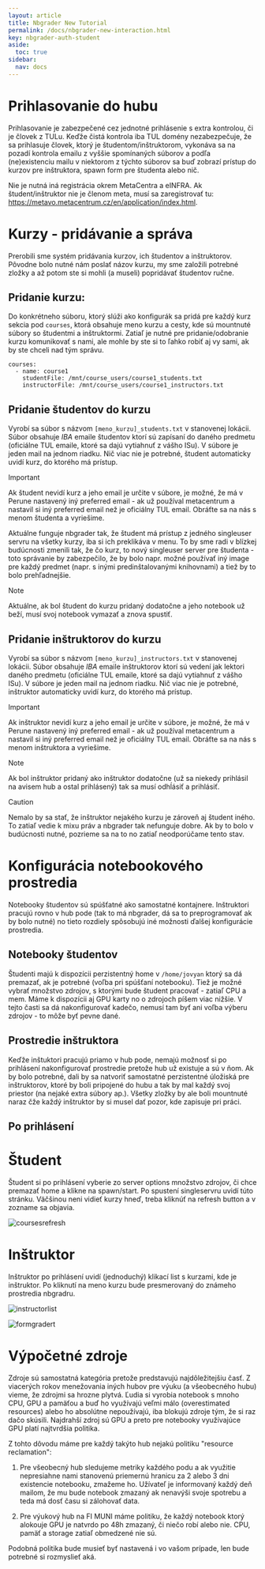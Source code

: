 ```yaml
---
layout: article
title: Nbgrader New Tutorial
permalink: /docs/nbgrader-new-interaction.html
key: nbgrader-auth-student
aside:
  toc: true
sidebar:
  nav: docs
---
```


# Prihlasovanie do hubu

Prihlasovanie je zabezpečené cez jednotné prihlásenie s extra kontrolou, či je človek z TULu. Keďže čistá kontrola iba TUL domény nezabezpečuje, že sa prihlasuje človek, ktorý je študentom/inštruktorom, vykonáva sa na pozadí kontrola emailu z vyššie spomínaných súborov a podľa (ne)existenciu mailu v niektorom z týchto súborov sa buď zobrazí prístup do kurzov pre inštruktora, spawn form pre študenta alebo nič.

Nie je nutná iná registrácia okrem MetaCentra a eINFRA. Ak študent/inštruktor nie je členom meta, musí sa zaregistrovať tu: https://metavo.metacentrum.cz/en/application/index.html. 

# Kurzy - pridávanie a správa

Prerobili sme systém pridávania kurzov, ich študentov a inštruktorov. Pôvodne bolo nutné nám poslať názov kurzu, my sme založili potrebné zložky a až potom ste si mohli (a museli) popridávať študentov ručne. 
## Pridanie kurzu:

Do konkrétneho súboru, ktorý slúži ako konfigurák sa pridá pre každý kurz sekcia pod `courses`, ktorá obsahuje meno kurzu a cesty, kde sú mountnuté súbory so študentmi a inštruktormi. Zatiaľ je nutné pre pridanie/odobranie kurzu komunikovať s nami, ale mohle by ste si to ľahko robiť aj vy sami, ak by ste chceli nad tým správu. 

```
courses:
  - name: course1
    studentFile: /mnt/course_users/course1_students.txt
    instructorFile: /mnt/course_users/course1_instructors.txt

```

## Pridanie študentov do kurzu

Vyrobí sa súbor s názvom `[meno_kurzu]_students.txt` v stanovenej lokácii. Súbor obsahuje *IBA* emaile študentov ktorí sú zapísaní do daného predmetu (oficiálne TUL emaile, ktoré sa dajú vytiahnuť z vášho ISu). V súbore je jeden mail na jednom riadku. Nič viac nie je potrebné, študent automaticky uvidí kurz, do ktorého má prístup. 

> [!IMPORTANT]
> Ak študent nevidí kurz a jeho email je určite v súbore, je možné, že má v Perune nastavený iný preferred email - ak už používal metacentrum a nastavil si iný preferred email než je oficiálny TUL email. Obráťte sa na nás s menom študenta a vyriešime. 


Aktuálne funguje nbgrader tak, že študent má prístup z jedného singleuser servru na všetky kurzy, iba si ich preklikáva v menu. To by sme radi v blízkej budúcnosti zmenili tak, že čo kurz, to nový singleuser server pre študenta - toto správanie by zabezpečilo, že by bolo napr. možné používať iný image pre každý predmet (napr. s inými predinštalovanými knihovnami) a tiež by to bolo prehľadnejšie. 

> [!NOTE]
> Aktuálne, ak bol študent do kurzu pridaný dodatočne a jeho notebook už beží, musí svoj notebook vymazať a znova spustiť.



## Pridanie inštruktorov do kurzu

Vyrobí sa súbor s názvom `[meno_kurzu]_instructors.txt` v stanovenej lokácii. Súbor obsahuje *IBA* emaile inštruktorov ktorí sú vedení jak lektori daného predmetu (oficiálne TUL emaile, ktoré sa dajú vytiahnuť z vášho ISu). V súbore je jeden mail na jednom riadku. Nič viac nie je potrebné, inštruktor automaticky uvidí kurz, do ktorého má prístup. 

> [!IMPORTANT]
> Ak inštruktor nevidí kurz a jeho email je určite v súbore, je možné, že má v Perune nastavený iný preferred email - ak už používal metacentrum a nastavil si iný preferred email než je oficiálny TUL email. Obráťte sa na nás s menom inštruktora a vyriešime. 

> [!NOTE]
> Ak bol inštruktor pridaný ako inštruktor dodatočne (už sa niekedy prihlásil na avisem hub a ostal prihlásený) tak sa musí odhĺásiť a prihlásiť.

> [!CAUTION]
> Nemalo by sa stať, že inštruktor nejakého kurzu je zároveň aj študent iného. To zatiaľ vedie k mixu práv a nbgrader tak nefunguje dobre. Ak by to bolo v budúcnosti nutné, pozrieme sa na to no zatiaľ neodporúčame tento stav.


# Konfigurácia notebookového prostredia

Notebooky študentov sú spúšťatné ako samostatné kontajnere. Inštruktori pracujú rovno v hub pode (tak to má nbgrader, dá sa to preprogramovať ak by bolo nutné) no tieto rozdiely spôsobujú iné možnosti ďalšej konfigurácie prostredia.

## Notebooky študentov

Študenti majú k dispozícii perzistentný home v `/home/jovyan` ktorý sa dá premazať, ak je potrebné (voľba pri spúšťaní notebooku). Tiež je možné vybrať množstvo zdrojov, s ktorými bude študent pracovať - zatiaľ CPU a mem. Máme k dispozícii aj GPU karty no o zdrojoch píšem viac nižšie. V tejto časti sa dá nakonfigurovať kadečo, nemusí tam byť ani voľba výberu zdrojov - to môže byť pevne dané.

## Prostredie inštruktora

Keďže inštuktori pracujú priamo v hub pode, nemajú možnosť si po prihlásení nakonfigurovať prostredie pretože hub už existuje a sú v ňom. Ak by bolo potrebné, dali by sa natvoriť samostatné perzistentné úložiská pre inštruktorov, ktoré by boli pripojené do hubu a tak by mal každý svoj priestor (na nejaké extra súbory ap.). Všetky zložky by ale boli mountnuté naraz čže každý inštruktor by si musel dať pozor, kde zapisuje pri práci.

## Po prihlásení

# Študent

Študent si po prihlásení vyberie zo server options množstvo zdrojov, či chce premazať home a klikne na spawn/start. Po spustení singleservru uvidí túto stránku. Väčšinou neni vidieť kurzy hneď, treba kliknúť na refresh button a v zozname sa objavia. 

![coursesrefresh](nbgrader/courses_refresh.png)

# Inštruktor

Inštruktor po prihlásení uvidí (jednoduchý) klikací list s kurzami, kde je inštruktor. Po kliknutí na meno kurzu bude presmerovaný do známeho prostredia nbgradru. 

![instructorlist](nbgrader/instructor_list.png)

![formgradert](nbgrader/formgrader.png)

# Výpočetné zdroje

Zdroje sú samostatná kategória pretože predstavujú najdôležitejšiu časť. Z viacerých rokov menežovania iných hubov pre výuku (a všeobecného hubu) vieme, že zdrojmi sa hrozne plytvá. Ľudia si vyrobia notebook s mnoho CPU, GPU a pamäťou a buď ho využívajú veľmi málo (overestimated resources) alebo ho absolútne nepoužívajú, iba blokujú zdroje tým, že si raz dačo skúsili. Najdrahší zdroj sú GPU a preto pre notebooky využívajúce GPU platí najtvrdšia politika. 

Z tohto dôvodu máme pre každý takýto hub nejakú politiku "resource reclamation":
1. Pre všeobecný hub sledujeme metriky každého podu a ak využitie nepresiahne nami stanovenú priemernú hranicu za 2 alebo 3 dni existencie notebooku, zmažeme ho. Užívateľ je informovaný každý deň mailom, že mu bude notebook zmazaný ak nenavýši svoje spotrebu a teda má dosť času si zálohovať data.

2. Pre výukový hub na FI MUNI máme politiku, že každý notebook ktorý alokouje GPU je natvrdo po 48h zmazaný, či niečo robí alebo nie. CPU, pamäť a storage zatiaľ obmedzené nie sú. 

Podobná politika bude musieť byť nastavená i vo vašom prípade, len bude potrebné si rozmyslieť aká. 
